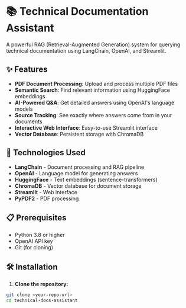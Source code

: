 # 📚 Technical Documentation Assistant

A powerful RAG (Retrieval-Augmented Generation) system for querying technical documentation using LangChain, OpenAI, and Streamlit.

## ✨ Features

- **PDF Document Processing**: Upload and process multiple PDF files
- **Semantic Search**: Find relevant information using HuggingFace embeddings
- **AI-Powered Q&A**: Get detailed answers using OpenAI's language models
- **Source Tracking**: See exactly where answers come from in your documents
- **Interactive Web Interface**: Easy-to-use Streamlit interface
- **Vector Database**: Persistent storage with ChromaDB

## 🚀 Technologies Used

- **LangChain** - Document processing and RAG pipeline
- **OpenAI** - Language model for generating answers
- **HuggingFace** - Text embeddings (sentence-transformers)
- **ChromaDB** - Vector database for document storage
- **Streamlit** - Web interface
- **PyPDF2** - PDF processing

## 📋 Prerequisites

- Python 3.8 or higher
- OpenAI API key
- Git (for cloning)

## 🛠️ Installation

1. **Clone the repository:**
```bash
git clone <your-repo-url>
cd technical-docs-assistant
